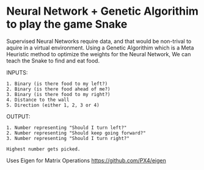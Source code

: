 # Neural Network + Genetic Algorithim to play the game Snake

Supervised Neural Networks require data, and that would be non-trival to aquire in a virtual environment.
Using a Genetic Algorithim which is a Meta Heuristic method to optimize the weights for the Neural Network, We can teach the 
Snake to find and eat food.

INPUTS:

    1. Binary (is there food to my left?)
    2. Binary (is there food ahead of me?)
    3. Binary (is there food to my right?)
    4. Distance to the wall
    5. Direction (either 1, 2, 3 or 4)
    
OUTPUT:

    1. Number representing "Should I turn left?"
    2. Number representing "Should keep going forward?"
    3. Number representing "Should I turn right?"
    
    Highest number gets picked.

Uses Eigen for Matrix Operations
https://github.com/PX4/eigen
